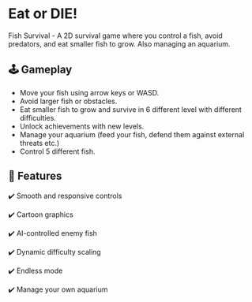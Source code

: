 # Eat or DIE!
Fish Survival - A 2D survival game where you control a fish, avoid predators, and eat smaller fish to grow. Also managing an aquarium.

## 🕹️ Gameplay  
- Move your fish using arrow keys or WASD.  
- Avoid larger fish or obstacles.  
- Eat smaller fish to grow and survive in 6 different level with different difficulties.
- Unlock achievements with new levels.
- Manage your aquarium (feed your fish, defend them against external threats etc.)
- Control 5 different fish.


## 🚀 Features 

✔️ Smooth and responsive controls

✔️ Cartoon graphics

✔️ AI-controlled enemy fish

✔️ Dynamic difficulty scaling

✔️ Endless mode

✔️ Manage your own aquarium






